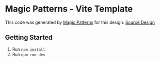 # Magic Patterns - Vite Template

This code was generated by [Magic Patterns](https://magicpatterns.com) for this design: [Source Design](https://www.magicpatterns.com/c/2edqondsyfpfftxhe6rwsi)

## Getting Started

1. Run `npm install`
2. Run `npm run dev`
